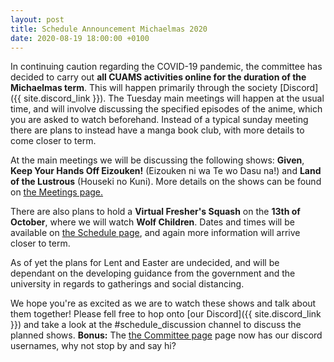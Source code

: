```yaml
---
layout: post
title: Schedule Announcement Michaelmas 2020
date: 2020-08-19 18:00:00 +0100
---
```


In continuing caution regarding the COVID-19 pandemic, the committee has decided to carry out **all CUAMS activities online for the duration of the Michaelmas term**. This will happen primarily through the society [Discord]({{ site.discord_link }}). The Tuesday main meetings will happen at the usual time, and will involve discussing the specified episodes of the anime, which you are asked to watch beforehand. Instead of a typical sunday meeting there are plans to instead have a manga book club, with more details to come closer to term.

At the main meetings we will be discussing the following shows: **Given**, **Keep Your Hands Off Eizouken!** (Eizouken ni wa Te wo Dasu na!) and **Land of the Lustrous** (Houseki no Kuni). More details on the shows can be found on [the Meetings page.](/meetings) 

There are also plans to hold a **Virtual Fresher's Squash** on the **13th of October**, where we will watch **Wolf Children**. Dates and times will be available on [the Schedule page](/schedule), and again more information will arrive closer to term.

As of yet the plans for Lent and Easter are undecided, and will be dependant on the developing guidance from the government and the university in regards to gatherings and social distancing.

We hope you're as excited as we are to watch these shows and talk about them together! Please fell free to hop onto [our Discord]({{ site.discord_link }}) and take a look at the #schedule_discussion channel to discuss the planned shows. **Bonus:** The [the Committee page](/committee) page now has our discord usernames, why not stop by and say hi?